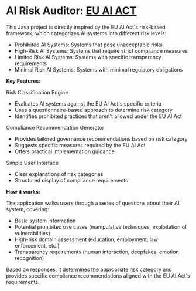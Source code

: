 # AI Risk Auditor: [EU AI ACT](https://artificialintelligenceact.eu/)

This Java project is directly inspired by the EU AI Act's risk-based framework, which categorizes AI systems into different risk levels:
- Prohibited AI Systems: Systems that pose unacceptable risks
- High-Risk AI Systems: Systems that require strict compliance measures
- Limited Risk AI Systems: Systems with specific transparency requirements
- Minimal Risk AI Systems: Systems with minimal regulatory obligations

**Key Features:**

Risk Classification Engine
- Evaluates AI systems against the EU AI Act's specific criteria
- Uses a questionnaire-based approach to determine risk category
- Identifies prohibited practices that aren't allowed under the EU AI Act

Compliance Recommendation Generator
- Provides tailored governance recommendations based on risk category
- Suggests specific measures required by the EU AI Act
- Offers practical implementation guidance

Simple User Interface
- Clear explanations of risk categories
- Structured display of compliance requirements

**How it works:**

The application walks users through a series of questions about their AI system, covering:
- Basic system information
- Potential prohibited use cases (manipulative techniques, exploitation of vulnerabilities)
- High-risk domain assessment (education, employment, law enforcement, etc.)
- Transparency requirements (human interaction, deepfakes, emotion recognition)

Based on responses, it determines the appropriate risk category and provides specific compliance recommendations aligned with the EU AI Act's requirements.
